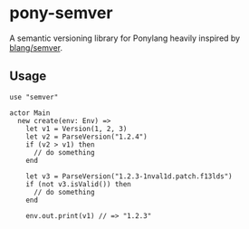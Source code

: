 # pony-semver

A semantic versioning library for Ponylang heavily inspired by [blang/semver](https://github.com/blang/semver).

## Usage

```pony
use "semver"

actor Main
  new create(env: Env) =>
    let v1 = Version(1, 2, 3)
    let v2 = ParseVersion("1.2.4")
    if (v2 > v1) then
      // do something
    end

    let v3 = ParseVersion("1.2.3-1nval1d.patch.f13lds")
    if (not v3.isValid()) then
      // do something
    end

    env.out.print(v1) // => "1.2.3"
```
